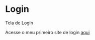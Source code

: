 # Login
 Tela de Login

 <p>Acesse o meu primeiro site de login <a href="https://lzeunfa.github.io/Login/login.html">aqui</a></p>
